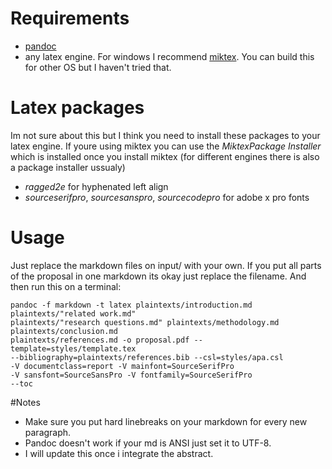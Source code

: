 # Requirements
 - [pandoc](https://github.com/jgm/pandoc/releases/tag/1.19.1) 
 - any latex engine. For windows I recommend [miktex](https://miktex.org/download). You can build this for other OS but I haven't tried that.
 
# Latex packages
Im not sure about this but I think you need to install these packages to your latex engine. 
If youre using miktex you can use the *MiktexPackage Installer* which is installed once you install miktex (for different engines there is also a package installer ussualy)
 - *ragged2e* for hyphenated left align
 - *sourceserifpro*, *sourcesanspro*, *sourcecodepro* for adobe x pro fonts
 
# Usage
Just replace the markdown files on input/ with your own. 
If you put all parts of the proposal in one markdown its okay just replace the filename. 
And then run this on a terminal:
```
pandoc -f markdown -t latex plaintexts/introduction.md plaintexts/"related work.md" 
plaintexts/"research questions.md" plaintexts/methodology.md plaintexts/conclusion.md 
plaintexts/references.md -o proposal.pdf --template=styles/template.tex 
--bibliography=plaintexts/references.bib --csl=styles/apa.csl 
-V documentclass=report -V mainfont=SourceSerifPro 
-V sansfont=SourceSansPro -V fontfamily=SourceSerifPro 
--toc
```
 
#Notes
 - Make sure you put hard linebreaks on your markdown for every new paragraph. 
 - Pandoc doesn't work if your md is ANSI just set it to UTF-8.
 - I will update this once i integrate the abstract.

